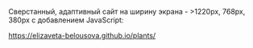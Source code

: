 Сверстанный, адаптивный сайт на ширину экрана - >1220px, 768px, 380px 
с добавлением JavaScript:

https://elizaveta-belousova.github.io/plants/
